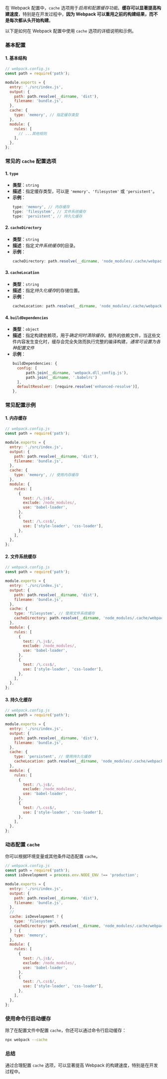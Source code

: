 在 Webpack 配置中，`cache` 选项用于*启用和配置缓存功能*。**缓存可以显著提高构建速度**，特别是在开发过程中，**因为 Webpack 可以重用之前的构建结果，而不是每次都从头开始构建**。

以下是如何在 Webpack 配置中使用 `cache` 选项的详细说明和示例。

### 基本配置

#### 1. 基本结构

```javascript
// webpack.config.js
const path = require('path');

module.exports = {
  entry: './src/index.js',
  output: {
    path: path.resolve(__dirname, 'dist'),
    filename: 'bundle.js',
  },
  cache: {
    type: 'memory', // 指定缓存类型
  },
  module: {
    rules: [
      // ...其他规则
    ],
  },
};
```

### 常见的 `cache` 配置选项

#### 1. `type`

- **类型**：`string`
- **描述**：指定缓存类型，可以是 `'memory'`、`'filesystem'` 或 `'persistent'`。
- **示例**：
  ```javascript
  type: 'memory', // 内存缓存
  type: 'filesystem', // 文件系统缓存
  type: 'persistent', // 持久化缓存
  ```

#### 2. `cacheDirectory`

- **类型**：`string`
- **描述**：指定*文件系统缓存*的目录。
- **示例**：
  ```javascript
  cacheDirectory: path.resolve(__dirname, 'node_modules/.cache/webpack'),
  ```

#### 3. `cacheLocation`

- **类型**：`string`
- **描述**：指定*持久化缓存*的存储位置。
- **示例**：
  ```javascript
  cacheLocation: path.resolve(__dirname, 'node_modules/.cache/webpack-persistent'),
  ```

#### 4. `buildDependencies`

- **类型**：`object`
- **描述**：指定构建依赖项，用于*确定何时清除缓存*。额外的依赖文件，当这些文件内容发生变化时，缓存会完全失效而执行完整的编译构建，*通常可设置为各种配置文件*
- **示例**：
  ```javascript
  buildDependencies: {
    config: [
        path.join(__dirname, 'webpack.dll_config.js'),
        path.join(__dirname, '.babelrc')
    ],
    defaultResolver: [require.resolve('enhanced-resolve')],
  },
  ```

### 常见配置示例

#### 1. 内存缓存

```javascript
// webpack.config.js
const path = require('path');

module.exports = {
  entry: './src/index.js',
  output: {
    path: path.resolve(__dirname, 'dist'),
    filename: 'bundle.js',
  },
  cache: {
    type: 'memory', // 使用内存缓存
  },
  module: {
    rules: [
      {
        test: /\.js$/,
        exclude: /node_modules/,
        use: 'babel-loader',
      },
      {
        test: /\.css$/,
        use: ['style-loader', 'css-loader'],
      },
    ],
  },
};
```

#### 2. 文件系统缓存

```javascript
// webpack.config.js
const path = require('path');

module.exports = {
  entry: './src/index.js',
  output: {
    path: path.resolve(__dirname, 'dist'),
    filename: 'bundle.js',
  },
  cache: {
    type: 'filesystem', // 使用文件系统缓存
    cacheDirectory: path.resolve(__dirname, 'node_modules/.cache/webpack'), // 指定缓存目录
  },
  module: {
    rules: [
      {
        test: /\.js$/,
        exclude: /node_modules/,
        use: 'babel-loader',
      },
      {
        test: /\.css$/,
        use: ['style-loader', 'css-loader'],
      },
    ],
  },
};
```

#### 3. 持久化缓存

```javascript
// webpack.config.js
const path = require('path');

module.exports = {
  entry: './src/index.js',
  output: {
    path: path.resolve(__dirname, 'dist'),
    filename: 'bundle.js',
  },
  cache: {
    type: 'persistent', // 使用持久化缓存
    cacheLocation: path.resolve(__dirname, 'node_modules/.cache/webpack-persistent'), // 指定缓存存储位置
  },
  module: {
    rules: [
      {
        test: /\.js$/,
        exclude: /node_modules/,
        use: 'babel-loader',
      },
      {
        test: /\.css$/,
        use: ['style-loader', 'css-loader'],
      },
    ],
  },
};
```

### 动态配置 `cache`

你可以根据环境变量或其他条件动态配置 `cache`。

```javascript
// webpack.config.js
const path = require('path');
const isDevelopment = process.env.NODE_ENV !== 'production';

module.exports = {
  entry: './src/index.js',
  output: {
    path: path.resolve(__dirname, 'dist'),
    filename: 'bundle.js',
  },
  // 
  cache: isDevelopment ? {
    type: 'filesystem',
    cacheDirectory: path.resolve(__dirname, 'node_modules/.cache/webpack'),
  } : {
    type: 'memory',
  },
  module: {
    rules: [
      {
        test: /\.js$/,
        exclude: /node_modules/,
        use: 'babel-loader',
      },
      {
        test: /\.css$/,
        use: ['style-loader', 'css-loader'],
      },
    ],
  },
};
```

### 使用命令行启动缓存

除了在配置文件中配置 `cache`，你还可以通过命令行启动缓存：

```sh
npx webpack --cache
```

### 总结

通过合理配置 `cache` 选项，可以显著提高 Webpack 的构建速度，特别是在开发过程中。